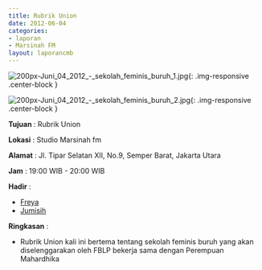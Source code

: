```yaml
---
title: Rubrik Union 
date: 2012-06-04
categories:
- laporan
- Marsinah FM
layout: laporancmb
---
```



![200px-Juni_04_2012_-_sekolah_feminis_buruh_1.jpg](/uploads/200px-Juni_04_2012_-_sekolah_feminis_buruh_1.jpg){: .img-responsive .center-block }

![200px-Juni_04_2012_-_sekolah_feminis_buruh_2.jpg](/uploads/200px-Juni_04_2012_-_sekolah_feminis_buruh_2.jpg){: .img-responsive .center-block }


**Tujuan** : Rubrik Union  

**Lokasi** : Studio Marsinah fm

**Alamat** : Jl. Tipar Selatan XII, No.9, Semper Barat, Jakarta Utara

**Jam** : 19:00 WIB - 20:00 WIB

**Hadir** : 
* [Freya](http://wiki.ciptamedia.org/wiki/Freya)
* [Jumisih](http://wiki.ciptamedia.org/wiki/Jumisih)

**Ringkasan** : 
* Rubrik Union kali ini bertema tentang sekolah feminis buruh yang akan diselenggarakan oleh FBLP bekerja sama dengan Perempuan Mahardhika

